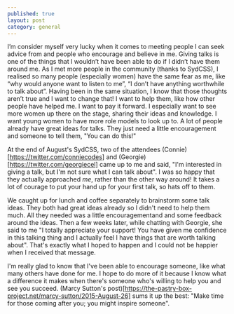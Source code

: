 ```yaml
---
published: true
layout: post
category: general
---
```



I’m consider myself very lucky when it comes to meeting people I can seek advice from and people who encourage and believe in me. Giving talks is one of the things that I wouldn’t have been able to do if I didn’t have them around me. As I met more people in the community (thanks to SydCSS), I realised so many people (especially women) have the same fear as me, like “why would anyone want to listen to me”, “I don’t have anything worthwhile to talk about”. Having been in the same situation,  I know that those thoughts aren’t true and I want to change that! I want to help them, like how other people have helped me. I want to pay it forward. I especially want to see more women up there on the stage, sharing their ideas and knowledge. I want young women to have more role models to look up to. A lot of people already have great ideas for talks. They just need a little encouragement and someone to tell them, "You can do this!"

At the end of August's SydCSS, two of the attendees (Connie)[https://twitter.com/conniecodes] and (Georgie)[https://twitter.com/georgiecel] came up to me and said, "I'm interested in giving a talk, but I'm not sure what I can talk about". I was so happy that they actually approached _me_, rather than the other way around! It takes a lot of courage to put your hand up for your first talk, so hats off to them. 

We caught up for lunch and coffee separately to brainstorm some talk ideas. They both had great ideas already so I didn't need to help them much. All they needed was a little encouragementand and some feedback around the ideas. Then a few weeks later, while chatting with Georgie, she said to me "I totally appreciate your support! You have given me confidence in this talking thing and I actually feel I have things that are worth talking about". That's exactly what I hoped to happen and I could not be happier when I received that message. 


I'm really glad to know that I've been able to encourage someone, like what many others have done for me. I hope to do more of it because I know what a difference it makes when there's someone who's willing to help you and see you succeed. (Marcy Sutton's post)[https://the-pastry-box-project.net/marcy-sutton/2015-August-26] sums it up the best: "Make time for those coming after you; you might inspire someone".
